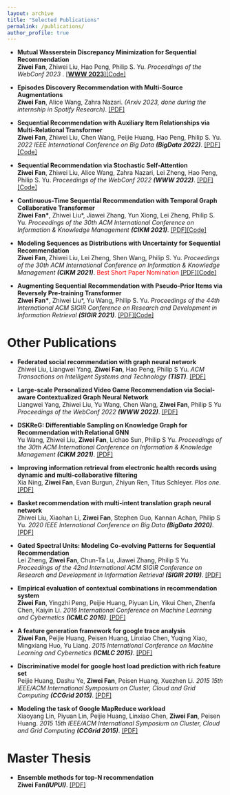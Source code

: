 ```yaml
---
layout: archive
title: "Selected Publications"
permalink: /publications/
author_profile: true
---
```

* <b>Mutual Wasserstein Discrepancy Minimization for Sequential Recommendation</b> <br> <b>Ziwei Fan</b>, Zhiwei Liu, Hao Peng, Philip S. Yu. <i>Proceedings of the WebConf 2023 </i>.
	[[<b>WWW 2023</b>]](https://arxiv.org/pdf/2301.12197.pdf)[[Code]](https://github.com/zfan20/MStein)

* <b>Episodes Discovery Recommendation with Multi-Source Augmentations</b> <br> <b>Ziwei Fan</b>, Alice Wang, Zahra Nazari. <i>(Arxiv 2023, done during the internship in Spotify Research)</i>.
[[PDF]](https://arxiv.org/abs/2301.01737)

* <b>Sequential Recommendation with Auxiliary Item Relationships via Multi-Relational Transformer</b> <br> <b>Ziwei Fan</b>, Zhiwei Liu, Chen Wang, Peijie Huang, Hao Peng, Philip S. Yu. <i>2022 IEEE International Conference on Big Data <b>(BigData 2022)</b></i>.
[[PDF]](https://arxiv.org/pdf/2210.13572.pdf)[[Code]](https://github.com/zfan20/MT4SR)


* <b>Sequential Recommendation via Stochastic Self-Attention</b> <br> <b>Ziwei Fan</b>, Zhiwei Liu, Alice Wang, Zahra Nazari, Lei Zheng, Hao Peng, Philip S. Yu. <i>Proceedings of the WebConf 2022 <b>(WWW 2022)</b></i>.
[[PDF]](https://arxiv.org/pdf/2201.06035.pdf)[[Code]](https://github.com/zfan20/STOSA)


* <b>Continuous-Time Sequential Recommendation with Temporal Graph Collaborative Transformer</b> <br> <b>Ziwei Fan\*</b>, Zhiwei Liu\*, Jiawei Zhang, Yun Xiong, Lei Zheng, Philip S. Yu. <i>Proceedings of the 30th ACM International Conference on Information & Knowledge Management <b>(CIKM 2021)</b></i>.
[[PDF]](https://arxiv.org/pdf/2108.06625.pdf)[[Code]](https://github.com/DyGRec/TGSRec)

* <b>Modeling Sequences as Distributions with Uncertainty for Sequential Recommendation</b><br> <b>Ziwei Fan</b>, Zhiwei Liu, Lei Zheng, Shen Wang, Philip S. Yu. <i>Proceedings of the 30th ACM International Conference on Information & Knowledge Management <b>(CIKM 2021)</b></i>.
<span style="color:red">Best Short Paper Nomination</span> 
[[PDF]](https://arxiv.org/pdf/2106.06165.pdf)[[Code]](https://github.com/DyGRec/DT4SR)

* <b>Augmenting Sequential Recommendation with Pseudo-Prior Items via Reversely Pre-training Transformer</b> <br> <b>Ziwei Fan\*</b>, Zhiwei Liu\*, Yu Wang, Philip S. Yu. <i>Proceedings of the 44th International ACM SIGIR Conference on Research and Development in Information Retrieval <b>(SIGIR 2021)</b></i>.
[[PDF]](https://dl.acm.org/doi/pdf/10.1145/3404835.3463036)[[Code]](https://github.com/DyGRec/ASReP)


# Other Publications
* <b>Federated social recommendation with graph neural network</b> <br> Zhiwei Liu, Liangwei Yang, <b>Ziwei Fan</b>, Hao Peng, Philip S Yu. <i>ACM Transactions on Intelligent Systems and Technology <b>(TIST)</b></i>.
[[PDF]](https://arxiv.org/pdf/2111.10778.pdf)

* <b>Large-scale Personalized Video Game Recommendation via Social-aware Contextualized Graph Neural Network</b> <br> Liangwei Yang, Zhiwei Liu, Yu Wang, Chen Wang, <b>Ziwei Fan</b>, Philip S Yu <i>Proceedings of the WebConf 2022 <b>(WWW 2022)</b></i>.
[[PDF]](https://arxiv.org/pdf/2202.03392.pdf)

* <b>DSKReG: Differentiable Sampling on Knowledge Graph for Recommendation with Relational GNN</b> <br> Yu Wang, Zhiwei Liu, <b>Ziwei Fan</b>, Lichao Sun, Philip S Yu. <i>Proceedings of the 30th ACM International Conference on Information & Knowledge Management <b>(CIKM 2021)</b></i>.
[[PDF]](https://arxiv.org/pdf/2108.11883.pdf)

* <b>Improving information retrieval from electronic health records using dynamic and multi-collaborative filtering</b> <br> Xia Ning, <b>Ziwei Fan</b>, Evan Burgun, Zhiyun Ren, Titus Schleyer. <i>Plos one</i>.
[[PDF]](https://journals.plos.org/plosone/article?id=10.1371/journal.pone.0255467)

* <b>Basket recommendation with multi-intent translation graph neural network</b> <br> Zhiwei Liu, Xiaohan Li, <b>Ziwei Fan</b>, Stephen Guo, Kannan Achan, Philip S Yu.  <i>2020 IEEE International Conference on Big Data <b>(BigData 2020)</b></i>.
[[PDF]](https://arxiv.org/pdf/2010.11419.pdf)


* <b>Gated Spectral Units: Modeling Co-evolving Patterns for Sequential Recommendation</b> <br> Lei Zheng, <b>Ziwei Fan</b>, Chun-Ta Lu, Jiawei Zhang, Philip S Yu. <i>Proceedings of the 42nd International ACM SIGIR Conference on Research and Development in Information Retrieval <b>(SIGIR 2019)</b></i>.
[[PDF]](https://dl.acm.org/doi/pdf/10.1145/3331184.3331329)


* <b>Empirical evaluation of contextual combinations in recommendation system</b> <br> <b>Ziwei Fan</b>, Yingzhi Peng, Peijie Huang, Piyuan Lin, Yikui Chen, Zhenfa Chen, Kaiyin Li. <i>2016 International Conference on Machine Learning and Cybernetics <b>(ICMLC 2016)</b></i>.
[[PDF]](https://ieeexplore.ieee.org/abstract/document/7872977)

* <b>A feature generation framework for google trace analysis</b> <br> <b>Ziwei Fan</b>, Peijie Huang, Peisen Huang, Linxiao Chen, Yuqing Xiao, Mingxiang Huo, Yu Liang. <i>2015 International Conference on Machine Learning and Cybernetics <b>(ICMLC 2015)</b></i>.
[[PDF]](https://ieeexplore.ieee.org/abstract/document/7340927/)

* <b>Discriminative model for google host load prediction with rich feature set</b> <br> Peijie Huang, Dashu Ye, <b>Ziwei Fan</b>, Peisen Huang, Xuezhen Li.  <i>2015 15th IEEE/ACM International Symposium on Cluster, Cloud and Grid Computing <b>(CCGrid 2015)</b></i>.
[[PDF]](https://ieeexplore.ieee.org/abstract/document/7152619)

* <b>Modeling the task of Google MapReduce workload</b> <br> Xiaoyang Lin, Piyuan Lin, Peijie Huang, Linxiao Chen, <b>Ziwei Fan</b>, Peisen Huang.  <i>2015 15th IEEE/ACM International Symposium on Cluster, Cloud and Grid Computing <b>(CCGrid 2015)</b></i>.
[[PDF]](https://ieeexplore.ieee.org/abstract/document/7152628)



# Master Thesis
* <b>Ensemble methods for top-N recommendation</b> <br> <b>Ziwei Fan</b><i><b>(IUPUI)</b></i>.
[[PDF]](https://scholarworks.iupui.edu/bitstream/handle/1805/15937/A_thesis.pdf?sequence=1)
